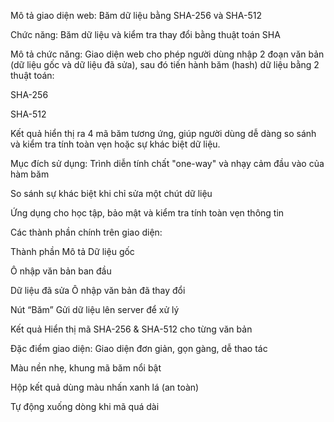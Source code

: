  Mô tả giao diện web: Băm dữ liệu bằng SHA-256 và SHA-512
 
Chức năng:
Băm dữ liệu và kiểm tra thay đổi bằng thuật toán SHA

Mô tả chức năng:
Giao diện web cho phép người dùng nhập 2 đoạn văn bản (dữ liệu gốc và dữ liệu đã sửa), sau đó tiến hành băm (hash) dữ liệu bằng 2 thuật toán:

SHA-256

SHA-512

Kết quả hiển thị ra 4 mã băm tương ứng, giúp người dùng dễ dàng so sánh và kiểm tra tính toàn vẹn hoặc sự khác biệt dữ liệu.

Mục đích sử dụng:
Trình diễn tính chất "one-way" và nhạy cảm đầu vào của hàm băm

So sánh sự khác biệt khi chỉ sửa một chút dữ liệu

Ứng dụng cho học tập, bảo mật và kiểm tra tính toàn vẹn thông tin

Các thành phần chính trên giao diện:
    
Thành phần
Mô tả
 Dữ liệu gốc	
 
 Ô nhập văn bản ban đầu
 
 Dữ liệu đã sửa	Ô nhập văn bản đã thay đổi
 
 Nút “Băm”	Gửi dữ liệu lên server để xử lý
 
 Kết quả	Hiển thị mã SHA-256 & SHA-512 cho từng văn bản

Đặc điểm giao diện:
Giao diện đơn giản, gọn gàng, dễ thao tác

Màu nền nhẹ, khung mã băm nổi bật

Hộp kết quả dùng màu nhấn xanh lá (an toàn)

Tự động xuống dòng khi mã quá dài

